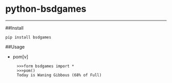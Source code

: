 # python-bsdgames
------------------------------
##Install
```
pip install bsdgames
```
##Usage
- pom[v] 
```
     >>>form bsdgames import *
     >>>pom()
     Today is Waning Gibbous (68% of Full)
```
